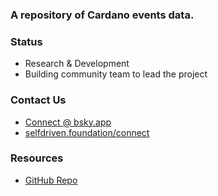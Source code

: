 ### A repository of Cardano events data.

### Status
- Research & Development
- Building community team to lead the project

### Contact Us
- [Connect @ bsky.app](https://bsky.app/profile/markbyers.selfdriven.social)
- [selfdriven.foundation/connect](https://selfdriven.foundation/connect)

### Resources
- [GitHub Repo](https://github.com/selfdriven-foundation/cardano-events)
